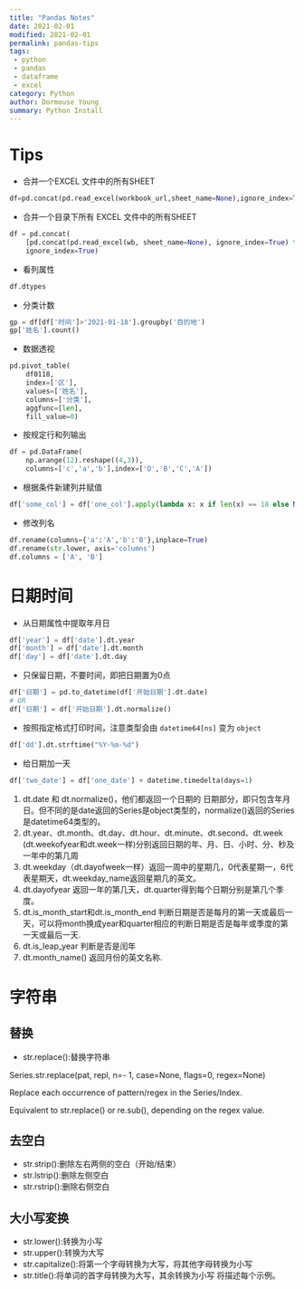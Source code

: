 ```yaml
---
title: "Pandas Notes"
date: 2021-02-01
modified: 2021-02-01
permalink: pandas-tips
tags:
 - python
 - pandas
 - dataframe
 - excel
category: Python
author: Dormouse Young
summary: Python Install
---
```


# Tips

- 合并一个EXCEL 文件中的所有SHEET

```python
df=pd.concat(pd.read_excel(workbook_url,sheet_name=None),ignore_index=True)
```

- 合并一个目录下所有 EXCEL 文件中的所有SHEET

```python
df = pd.concat(
    [pd.concat(pd.read_excel(wb, sheet_name=None), ignore_index=True) for wb in wbs],
    ignore_index=True)
```

- 看列属性

```python
df.dtypes
```

<!-- more -->

- 分类计数

```python
gp = df[df['时间']>'2021-01-18'].groupby('目的地')
gp['姓名'].count()
```

- 数据透视

```python
pd.pivot_table(
    df0118,
    index=['区'],
    values=['姓名'],
    columns=['分类'],
    aggfunc=[len],
    fill_value=0)
```

- 按规定行和列输出

```python
df = pd.DataFrame(
    np.arange(12).reshape((4,3)),
    columns=['c','a','b'],index=['D','B','C','A'])
```

- 根据条件新建列并赋值

```python
df['some_col'] = df['one_col'].apply(lambda x: x if len(x) == 18 else None)
```

- 修改列名
```python
df.rename(columns={'a':'A','b':'B'},inplace=True)
df.rename(str.lower, axis='columns')
df.columns = ['A', 'B']
```

# 日期时间

- 从日期属性中提取年月日

```python
df['year'] = df['date'].dt.year
df['month'] = df['date'].dt.month
df['day'] = df['date'].dt.day
```

- 只保留日期，不要时间，即把日期置为0点

```python
df['日期'] = pd.to_datetime(df['开始日期'].dt.date)
# OR
df['日期'] = df['开始日期'].dt.normalize()
```

- 按照指定格式打印时间，注意类型会由 `datetime64[ns]` 变为 `object`

```python
df['dd'].dt.strftime("%Y-%m-%d")
```

- 给日期加一天

```python
df['two_date'] = df['one_date'] + datetime.timedelta(days=1)
```

1. dt.date 和 dt.normalize()，他们都返回一个日期的 日期部分，即只包含年月日。但不同的是date返回的Series是object类型的，normalize()返回的Series是datetime64类型的。
1. dt.year、dt.month、dt.day、dt.hour、dt.minute、dt.second、dt.week (dt.weekofyear和dt.week一样)分别返回日期的年、月、日、小时、分、秒及一年中的第几周
1. dt.weekday（dt.dayofweek一样）返回一周中的星期几，0代表星期一，6代表星期天，dt.weekday_name返回星期几的英文。
1. dt.dayofyear 返回一年的第几天，dt.quarter得到每个日期分别是第几个季度。
1. dt.is_month_start和dt.is_month_end 判断日期是否是每月的第一天或最后一天，可以将month换成year和quarter相应的判断日期是否是每年或季度的第一天或最后一天.
1. dt.is_leap_year 判断是否是闰年
1. dt.month_name() 返回月份的英文名称.

# 字符串

## 替换

* str.replace():替换字符串

Series.str.replace(pat, repl, n=- 1, case=None, flags=0, regex=None)

Replace each occurrence of pattern/regex in the Series/Index.

Equivalent to str.replace() or re.sub(), depending on the regex value.

## 去空白

* str.strip():删除左右两侧的空白（开始/结束）
* str.lstrip():删除左侧空白
* str.rstrip():删除右侧空白

## 大小写変换

* str.lower():转换为小写
* str.upper():转换为大写
* str.capitalize():将第一个字母转换为大写，将其他字母转换为小写
* str.title():将单词的首字母转换为大写，其余转换为小写
将描述每个示例。
